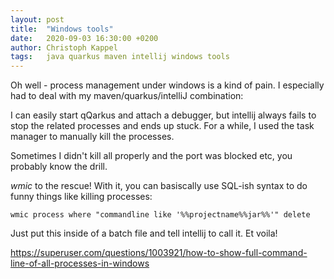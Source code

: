 ```yaml
---
layout: post
title:  "Windows tools"
date:   2020-09-03 16:30:00 +0200
author: Christoph Kappel
tags:   java quarkus maven intellij windows tools
---
```

Oh well - process management under windows is a kind of pain. I especially
had to deal with my maven/quarkus/intelliJ combination:

I can easily start qQarkus and attach a debugger, but intellij always fails
to stop the related processes and ends up stuck. For a while, I used the task
manager to manually kill the processes.

Sometimes I didn't kill all properly and the port was blocked etc, you probably
know the drill.

_wmic_ to the rescue! With it, you can basiscally use SQL-ish syntax to do
funny things like killing processes:

    wmic process where "commandline like '%%projectname%%jar%%'" delete

Just put this inside of a batch file and tell intellij to call it. Et voila!

<https://superuser.com/questions/1003921/how-to-show-full-command-line-of-all-processes-in-windows>
